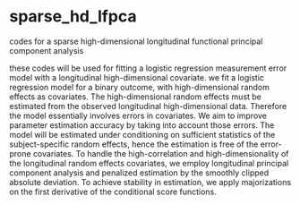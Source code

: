 # sparse_hd_lfpca
codes for a sparse high-dimensional longitudinal functional principal component analysis  

these codes will be used for fitting a logistic regression measurement error model with a longitudinal high-dimensional covariate. 
we fit a logistic regression model for a binary outcome, with high-dimensional random effects as covariates. The high-dimensional random effects must be estimated from the observed longitudinal high-dimensional data. Therefore the model essentially involves errors in covariates. We aim to improve parameter estimation accuracy by taking into account those errors. The model will be estimated under conditioning on sufficient statistics of the subject-specific random effects, hence the estimation is free of the error-prone covariates. To handle the high-correlation and high-dimensionality of the longitudinal random effects covariates, we employ longitudinal principal component analysis and penalized estimation by the smoothly clipped absolute deviation. To achieve stability in estimation, we apply majorizations on the first derivative of the conditional score functions.

